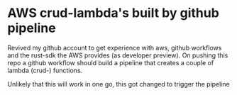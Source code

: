 # AWS crud-lambda's built by github pipeline

Revived my github account to get experience with aws, github workflows and the rust-sdk the AWS provides (as developer preview).
On pushing this repo a github workflow should build a pipeline that creates a couple of lambda (crud-) functions.

Unlikely that this will work in one go, this got changed to trigger the pipeline
